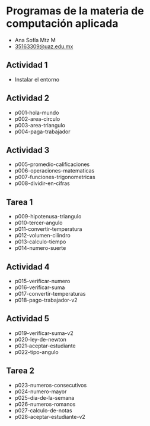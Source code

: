 # Programas de la materia de computación aplicada
- Ana Sofía Mtz M
- 35163309@uaz.edu.mx

## Actividad 1
- Instalar el entorno

## Actividad 2
- p001-hola-mundo
- p002-area-circulo
- p003-area-triangulo
- p004-paga-trabajador

## Actividad 3
- p005-promedio-calificaciones
- p006-operaciones-matematicas
- p007-funciones-trigonometricas
- p008-dividir-en-cifras

## Tarea 1
- p009-hipotenusa-triangulo
- p010-tercer-angulo
- p011-convertir-temperatura
- p012-volumen-cilindro
- p013-calculo-tiempo
- p014-numero-suerte

## Actividad 4
- p015-verificar-numero
- p016-verificar-suma
- p017-convertir-temperaturas
- p018-pago-trabajador-v2

## Actividad 5
- p019-verificar-suma-v2
- p020-ley-de-newton
- p021-aceptar-estudiante
- p022-tipo-angulo

## Tarea 2
- p023-numeros-consecutivos
- p024-numero-mayor
- p025-dia-de-la-semana
- p026-numeros-romanos
- p027-calculo-de-notas
- p028-aceptar-estudiante-v2